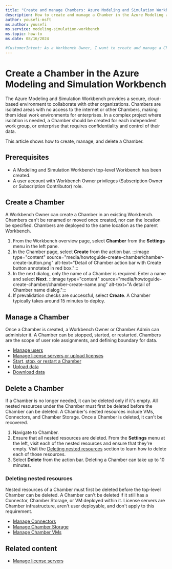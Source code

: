 ```yaml
---
title: "Create and manage Chambers: Azure Modeling and Simulation Workbench"
description: How to create and manage a Chamber in the Azure Modeling and Simulation Workbench
author: yousefi-msft
ms.author: yousefi
ms.service: modeling-simulation-workbench
ms.topic: how-to
ms.date: 08/16/2024

#CustomerIntent: As a Workbench Owner, I want to create and manage a Chamber to isolate users, workloads and data.
---
```

# Create a Chamber in the Azure Modeling and Simulation Workbench

The Azure Modeling and Simulation Workbench provides a secure, cloud-based environment to collaborate with other organizations. Chambers are isolated areas with no access to the internet or other Chambers, making them ideal work environments for enterprises. In a complex project where isolation is needed, a Chamber should be created for each independent work group, or enterprise that requires confidentiality and control of their data.

This article shows how to create, manage, and delete a Chamber.

## Prerequisites

* A Modeling and Simulation Workbench top-level Workbench has been created.
* A user account with Workbench Owner privileges (Subscription Owner or Subscription Contributor) role.

## Create a Chamber

A Workbench Owner can create a Chamber in an existing Workbench. Chambers can't be renamed or moved once created, nor can the location be specified. Chambers are deployed to the same location as the parent Workbench.

1. From the Workbench overview page, select **Chamber** from the **Settings** menu in the left pane.
1. In the Chamber page, select **Create** from the action bar. :::image type="content" source="media/howtoguide-create-chamber/chamber-create-button.png" alt-text="Detail of Chamber action bar with Create button annotated in red box.":::
1. In the next dialog, only the name of a Chamber is required. Enter a name and select **Next**. :::image type="content" source="media/howtoguide-create-chamber/chamber-create-name.png" alt-text="A detail of Chamber name dialog.":::
1. If prevalidation checks are successful, select **Create**. A Chamber typically takes around 15 minutes to deploy.

## Manage a Chamber

Once a Chamber is created, a Workbench Owner or Chamber Admin can administer it. A Chamber can be stopped, started, or restarted. Chambers are the scope of user role assignments, and defining boundary for data.

* [Manage users](./how-to-guide-manage-users.md)
* [Manage license servers or upload licenses](./how-to-guide-licenses.md)
* [Start, stop, or restart a Chamber](./how-to-guide-start-stop-restart.md)
* [Upload data](./how-to-guide-upload-data.md)
* [Download data](./how-to-guide-download-data.md)

## Delete a Chamber

If a Chamber is no longer needed, it can be deleted only if it's empty. All nested resources under the Chamber must first be deleted before the Chamber can be deleted. A Chamber's nested resources include VMs, Connectors, and Chamber Storage. Once a Chamber is deleted, it can't be recovered.

1. Navigate to Chamber.
1. Ensure that all nested resources are deleted. From the **Settings** menu at the left, visit each of the nested resources and ensure that they're empty. Visit the [Deleting nested resources](#deleting-nested-resources) section to learn how to delete each of those resources.
1. Select **Delete** from the action bar. Deleting a Chamber can take up to 10 minutes.

### Deleting nested resources

Nested resources of a Chamber must first be deleted before the top-level Chamber can be deleted. A Chamber can't be deleted if it still has a Connector, Chamber Storage, or VM deployed within it. License servers are Chamber infrastructure, aren't user deployable, and don't apply to this requirement.

* [Manage Connectors](./how-to-guide-set-up-networking.md)
* [Manage Chamber Storage](./how-to-guide-manage-chamber-storage.md)
* [Manage Chamber VMs](./how-to-guide-chamber-vm.md)

## Related content

* [Manage license servers](./how-to-guide-licenses.md)
